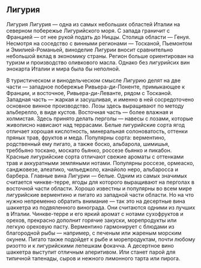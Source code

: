 ## Лигурия 

Лигурия
Лигурия — одна из самых небольших областей Италии на северном побережье Лигурийского моря. С запада граничит с Францией — от нее рукой подать до Ниццы. Столица области — Генуя. Несмотря на соседство с винными регионами — Тосканой, Пьемонтом и Эмилией-Романьей, виноделие Лигурии вносит сравнительно небольшой вклад в экономику страны. Регион больше ориентирован на туризм и производство оливкового масла. Однако без лигурийсих вин энокарта Италии и мира была бы неполной.


В туристическом и винодельческом смысле Лигурию делят на две части — западное побережье Ривьера-ди-Поненте, примыкающее к Франции, и восточное, Ривьера-ди-Леванте, рядом с Тосканой. 
Западная часть — жаркая и засушливая, и именно в ней сосредоточено основное винное производство. Лозы здесь выращивают по методу альберелло, в виде кустов.
Восточная часть — более влажная и холмистая. Здесь принято делать перголы — навесы с лозами, которые живописно нависают над террасами.
Белые лигурийские сорта ягод отличает хорошая кислотность, минеральная солоноватость, оттенки пряных трав, фруктов и меда. Популярны сорта: верментино, родственный ему пигато, а также боско, альбарола, шимишья, треббьяно тоскано, москато бьянко, россезе бьянко и пикабон. 
Красные лигурийские сорта отличают свежие ароматы с оттенками трав и аккуратными земляными нотами. Популярны россезе, ормеаско, санджовезе, алеатико, чильеджоло, канайоло неро, альбаросса и барбера.
Главные вина Лигурии — белые. Одним из самых значимых считается чинкве-терре, ягоды для которого выращивают на перголах в восточной части области. 
Хорошо известны и популярны во всем мире лигурийские верментино и пигато из западной части области. Но на что нужно непременно обратить внимание — так это на десертные вина шаккетра из подвяленного винограда. Они считаются одними из лучших в Италии.
Чинкве-терре и его яркий аромат с нотами сухофруктов и орехов, прекрасно дополнит горячие закуски, морепродукты или легкую ореховую пасту.
Верментино гармонирует с блюдами из благородной рыбы — например, с печеным или жареным морским окунем. Пигато также подойдет к рыбе и морепродуктам, почти любому ризотто и к лигурийскими лепешкам фокачча.
А десертное вино шаккетра выступит отличным аперитивом. Или станет парой для типичной тапенады, сыров и нежного лимонного тарта или пирога.
